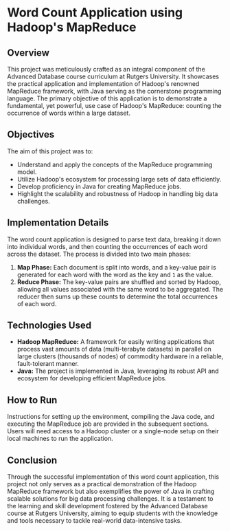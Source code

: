 # Word Count Application using Hadoop's MapReduce

## Overview
This project was meticulously crafted as an integral component of the Advanced Database course curriculum at Rutgers University. It showcases the practical application and implementation of Hadoop's renowned MapReduce framework, with Java serving as the cornerstone programming language. The primary objective of this application is to demonstrate a fundamental, yet powerful, use case of Hadoop's MapReduce: counting the occurrence of words within a large dataset.

## Objectives
The aim of this project was to:
- Understand and apply the concepts of the MapReduce programming model.
- Utilize Hadoop's ecosystem for processing large sets of data efficiently.
- Develop proficiency in Java for creating MapReduce jobs.
- Highlight the scalability and robustness of Hadoop in handling big data challenges.

## Implementation Details
The word count application is designed to parse text data, breaking it down into individual words, and then counting the occurrences of each word across the dataset. The process is divided into two main phases:
1. **Map Phase:** Each document is split into words, and a key-value pair is generated for each word with the word as the key and `1` as the value.
2. **Reduce Phase:** The key-value pairs are shuffled and sorted by Hadoop, allowing all values associated with the same word to be aggregated. The reducer then sums up these counts to determine the total occurrences of each word.

## Technologies Used
- **Hadoop MapReduce:** A framework for easily writing applications that process vast amounts of data (multi-terabyte datasets) in parallel on large clusters (thousands of nodes) of commodity hardware in a reliable, fault-tolerant manner.
- **Java:** The project is implemented in Java, leveraging its robust API and ecosystem for developing efficient MapReduce jobs.

## How to Run
Instructions for setting up the environment, compiling the Java code, and executing the MapReduce job are provided in the subsequent sections. Users will need access to a Hadoop cluster or a single-node setup on their local machines to run the application.

## Conclusion
Through the successful implementation of this word count application, this project not only serves as a practical demonstration of the Hadoop MapReduce framework but also exemplifies the power of Java in crafting scalable solutions for big data processing challenges. It is a testament to the learning and skill development fostered by the Advanced Database course at Rutgers University, aiming to equip students with the knowledge and tools necessary to tackle real-world data-intensive tasks.
